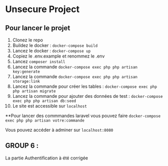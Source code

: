 # Unsecure Project


## Pour lancer le projet


1. Clonez le repo
2. Buildez le docker : ```docker-compose build```
3. Lancez le docker : ```docker-compose up```
4. Copiez le .env.example et renommez le .env
5. Lancez ```composer install```
4. Lancez la commande ```docker-compose exec php php artisan key:generate```
5. Lancez la commande ```docker-compose exec php php artisan storage:link```
6. Lancez la commande pour créer les tables : ```docker-compose exec php php artisan migrate```
7. Lancez la commande pour ajouter des données de test : ```docker-compose exec php php artisan db:seed```
8. Le site est accessible sur ```localhost```

**Pour lancer des commmandes laravel vous pouvez faire ```docker-compose exec php php artisan votre:commande```

Vous pouvez accéder à adminer sur ```localhost:8080```

## GROUP 6 : 
La partie Authentification à été corrigée 


